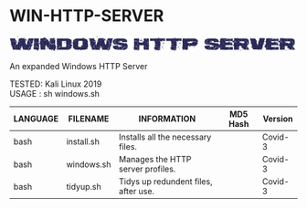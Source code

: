 # WIN-HTTP-SERVER
![Screenshot](picture0.png)

An expanded Windows HTTP Server

TESTED: Kali Linux 2019 <br>
USAGE : sh windows.sh

| LANGUAGE  | FILENAME    | INFORMATION                          | MD5 Hash                         | Version |
|------     |------       | -------                              | ----                             | ----    |
| bash      | install.sh  | Installs all the necessary files.    |                                  | Covid-3 |
| bash      | windows.sh  | Manages the HTTP server profiles.    |                                  | Covid-3 |
| bash      | tidyup.sh   | Tidys up redundent files, after use. |                                  | Covid-3 | 
